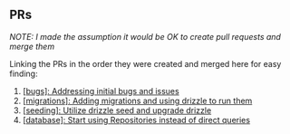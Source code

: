 
## PRs

_NOTE: I made the assumption it would be OK to create pull requests and merge them_

Linking the PRs in the order they were created and merged here for easy finding:

1. [[bugs]: Addressing initial bugs and issues](https://github.com/solomonjames/solace-candidate-assignment/pull/1)
2. [[migrations]: Adding migrations and using drizzle to run them](https://github.com/solomonjames/solace-candidate-assignment/pull/2)
3. [[seeding]: Utilize drizzle seed and upgrade drizzle](https://github.com/solomonjames/solace-candidate-assignment/pull/3)
4. [[database]: Start using Repositories instead of direct queries](https://github.com/solomonjames/solace-candidate-assignment/pull/4)
